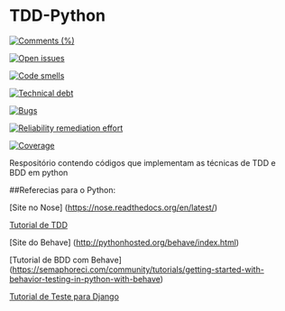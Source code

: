 # TDD-Python

[![Comments (%)](https://sonarcloud.io/api/badges/measure?key=TDD-Python&metric=comment_lines_density)](https://sonarcloud.io/component_measures?id=yTDD-Python&metric=comment_lines_density)

[![Open issues](https://sonarcloud.io/api/badges/measure?key=TDD-Python&metric=open_issues)](https://sonarcloud.io/component_measures?id=TDD-Python&metric=open_issues)

[![Code smells](https://sonarcloud.io/api/badges/measure?key=TDD-Python&metric=code_smells)](https://sonarcloud.io/component_measures?id=TDD-Python&metric=code_smells)

[![Technical debt](https://sonarcloud.io/api/badges/measure?key=TDD-Python&metric=sqale_index)](https://sonarcloud.io/component_measures?id=TDD-Python&metric=sqale_index)

[![Bugs](https://sonarcloud.io/api/badges/measure?key=TDD-Pythony&metric=bugs)](https://sonarcloud.io/component_measures?id=TDD-Python&metric=bugs)

[![Reliability remediation effort](https://sonarcloud.io/api/badges/measure?key=TDD-Python&metric=reliability_remediation_effort)](https://sonarcloud.io/component_measures?id=TDD-Python&metric=reliability_remediation_effort)

[![Coverage](https://sonarcloud.io/api/badges/measure?key=TDD-Python&metric=coverage)](https://sonarcloud.io/component_measures?id=TDD-Python&metric=coverage)



Respositório contendo códigos que implementam as técnicas de TDD e BDD em python

##Referecias para o Python:

[Site no Nose] (https://nose.readthedocs.org/en/latest/)

[Tutorial de TDD](http://code.tutsplus.com/tutorials/beginning-test-driven-development-in-python--net-30137)

[Site do Behave] (http://pythonhosted.org/behave/index.html)

[Tutorial de BDD com Behave] (https://semaphoreci.com/community/tutorials/getting-started-with-behavior-testing-in-python-with-behave)

[Tutorial de Teste para Django](https://ericstk.wordpress.com/2013/06/24/tdd-com-python-como-aprender-de-forma-certa/)
